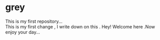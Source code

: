 # grey
This is my first repository...<br>
This is my first change , I write down on this .
Hey! Welcome here .Now enjoy your day...
